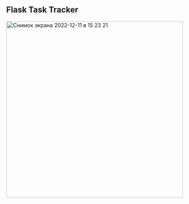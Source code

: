 ## Flask Task Tracker
<img width="469" alt="Снимок экрана 2022-12-11 в 15 23 21" src="https://user-images.githubusercontent.com/88976790/206897067-e3c4841d-0e38-457c-9cec-2ea53e3d1f0c.png">
